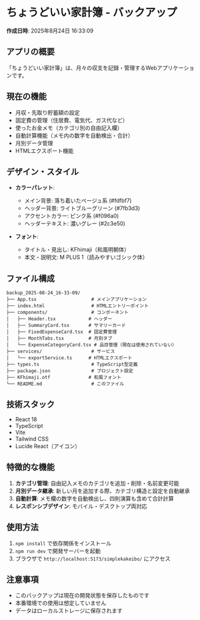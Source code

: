 # ちょうどいい家計簿 - バックアップ

**作成日時**: 2025年8月24日 16:33:09

## アプリの概要
「ちょうどいい家計簿」は、月々の収支を記録・管理するWebアプリケーションです。

## 現在の機能
- 月収・先取り貯蓄額の設定
- 固定費の管理（住居費、電気代、ガス代など）
- 使ったお金メモ（カテゴリ別の自由記入欄）
- 自動計算機能（メモ内の数字を自動検出・合計）
- 月別データ管理
- HTMLエクスポート機能

## デザイン・スタイル
- **カラーパレット**:
  - メイン背景: 落ち着いたベージュ系 (#fdfbf7)
  - ヘッダー背景: ライトブルーグリーン (#7fb3d3)
  - アクセントカラー: ピンク系 (#f096a0)
  - ヘッダーテキスト: 濃いグレー (#2c3e50)

- **フォント**:
  - タイトル・見出し: KFhimaji（和風明朝体）
  - 本文・説明文: M PLUS 1（読みやすいゴシック体）

## ファイル構成
```
backup_2025-08-24_16-33-09/
├── App.tsx                    # メインアプリケーション
├── index.html                 # HTMLエントリーポイント
├── components/                # コンポーネント
│   ├── Header.tsx            # ヘッダー
│   ├── SummaryCard.tsx       # サマリーカード
│   ├── FixedExpenseCard.tsx  # 固定費管理
│   ├── MonthTabs.tsx         # 月別タブ
│   └── ExpenseCategoryCard.tsx # 品目管理（現在は使用されていない）
├── services/                  # サービス
│   └── exportService.ts      # HTMLエクスポート
├── types.ts                   # TypeScript型定義
├── package.json               # プロジェクト設定
├── KFhimaji.otf              # 和風フォント
└── README.md                  # このファイル
```

## 技術スタック
- React 18
- TypeScript
- Vite
- Tailwind CSS
- Lucide React（アイコン）

## 特徴的な機能
1. **カテゴリ管理**: 自由記入メモのカテゴリを追加・削除・名前変更可能
2. **月別データ継承**: 新しい月を追加する際、カテゴリ構造と設定を自動継承
3. **自動計算**: メモ欄の数字を自動検出し、四則演算も含めて合計計算
4. **レスポンシブデザイン**: モバイル・デスクトップ両対応

## 使用方法
1. `npm install` で依存関係をインストール
2. `npm run dev` で開発サーバーを起動
3. ブラウザで `http://localhost:5173/simplekakeibo/` にアクセス

## 注意事項
- このバックアップは現在の開発状態を保存したものです
- 本番環境での使用は想定していません
- データはローカルストレージに保存されます 